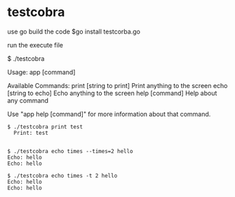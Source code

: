 # testcobra

use go build the code
$go install testcorba.go

run the execute file

$ ./testcobra 


Usage: 
  app [command]

Available Commands: 
  print [string to print]   Print anything to the screen
  echo [string to echo]     Echo anything to the screen
  help [command]            Help about any command


Use "app help [command]" for more information about that command.


    $ ./testcobra print test
      Print: test


    $ ./testcobra echo times --times=2 hello
    Echo: hello
    Echo: hello

    $ ./testcobra echo times -t 2 hello
    Echo: hello
    Echo: hello

